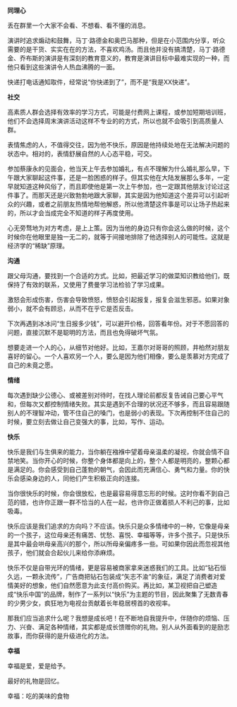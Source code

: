 **同理心**

丢在群里一个大家不会看、不想看、看不懂的消息。

演讲时追求煽动和鼓舞，马丁·路德金和奥巴马那种，但是在小范围内分享，听众需要的是干货、实实在在的方法，不喜欢鸡汤。而且他并没有搞清楚，马丁·路德金、乔布斯的演讲是有深刻的教育意义的，教育是演讲目标中最难实现的一种，而他只看到这些演讲令人热血沸腾的一面。

快递打电话通知取件，经常说“你快递到了”，而不是“我是XX快递”。

**社交**

高素质人群会选择有效率的学习方式，可能是付费网上课程，或参加短期培训班，他们不会选择周末演讲活动这样不专业的的方式，所以也就不会吸引到高质量人群。

表情焦虑的人，不值得交往，因为他不快乐，原因是他持续处地在无法解决问题的状态中。相对的，表情舒展自然的人心态平稳，可交。

参加蔡康永的见面会，他当天上午去参加婚礼，有点不理解为什么婚礼那么早，下午跟大家聊起这件事，还是一脸困惑的样子。但其实他在大陆发展那么多年，一定早就知道这种风俗了，而且即使他是第一次上午参加，也一定跟其他朋友讨论过这件事了。而那天还是兴致勃勃地跟大家聊，其实是因为他知道这个差异可以引起听众的兴趣，或者之前朋友热情地帮他解惑，所以他清楚这件事是可以让场子热起来的，所以才会当成完全不知道的样子再度使用。

心无旁骛地为对方考虑，是上上策。因为当他的身边只有你会这么做的时候，这个时候你在他眼里是独一无二的，就等于间接地排除了他选择别人的可能性。这就是经济学的“稀缺”原理。

**沟通**

跟父母沟通，要找到一个合适的方式。比如，把最近学习的做菜知识教给他们，既保持了有效的联系，又使用了费曼学习法检验了学习成果。

激怒会形成伤害，伤害会导致愤怒，愤怒会引起报复，报复会滋生邪恶。如果对象弱小，就不会有顾忌，从而不在乎它是否反击。

下次再遇到冰冰问“生日报多少钱”，可以避开价格，回答看年份。对于不愿回答的问题，直接沉默不是聪明的方法，而且也免得破坏气氛。

想要走进一个人的心，从细节对他好。比如，王嘉尔对哥哥的照顾，井柏然对朋友喜好的留心。一个人喜欢另一个人，要么是因为他们相像，要么是羡慕对方完成了自己的未竟之愿。

**情绪**

每次遇到缺少公德心、或被差别对待时，在找人理论前都反复告诫自己要心平气和，但每次又都控制情绪失败。其实是遇到不合理的状况还不够多，而且容易跟随别人的不理智冲动，管不住自己的嗓门，也是弱小的表现。下次再控制不住自己的时候，要立刻去做让自己变强大的事，比如，写作、运动。

**快乐**

快乐是我们与生俱来的能力，当你躺在襁褓中望着母亲温柔的凝视，你就会情不自禁地笑。当你开心的时候，你整个身体都是向上的，整个人都是明亮的，整颗心都是满足的。你会感受到自己蓬勃的朝气，会因此而充满信心、勇气和力量。你的快乐会感染身边的人，同他们产生积极正向的连接。

当你很快乐的时候，你会很放松，也是最容易得意忘形的时候。这时你看不到自己范的错，也许你正跟一群不恰当的人在一起，也许你正做着损人不利己的事，比如吸毒。

快乐应该是我们追求的方向吗？不应该。快乐只是众多情绪中的一种，它像是母亲的一个孩子，这位母亲还有痛苦、忧愁、喜悦、幸福等等，许多个孩子。只是快乐是其中最会哄母亲高兴的那个，所以所母亲偏疼多一些。可如果你因此而忽视其他孩子，他们就会合起伙儿来给你添麻烦。

快乐不仅是自带光环的情绪，更是容易被商家拿来迷惑我们的工具。比如“钻石恒久远，一颗永流传”，广告商把钻石包装成“矢志不渝”的象征，满足了消费者对爱情美好的想象，他们自然愿意为此支付高价购买。再比如，某卫视把自己塑造成“快乐中国”的品牌，制作了一系列以“快乐”为主题的节目，因此聚集了无数青春的少男少女，疯狂地为电视台贡献着长年稳居榜首的收视率。

那我们应当追求什么呢？我想是成长吧！在不断地自我提升中，伴随你的烦恼、压力、兴奋、满足各种情绪，其实都是成长馈赠你的礼物。别人从外面看到的是励志故事，而你获得的是升级进化的方法。

**幸福**

幸福是爱，爱是给予。

最好的礼物是回忆。

幸福：吃的美味的食物
